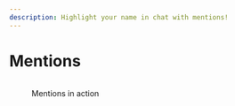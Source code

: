 ```yaml
---
description: Highlight your name in chat with mentions!
---
```


# Mentions

<figure><img src="https://media.discordapp.net/attachments/1033683842600550520/1038234699534970971/image.png" alt=""><figcaption><p>Mentions in action</p></figcaption></figure>
